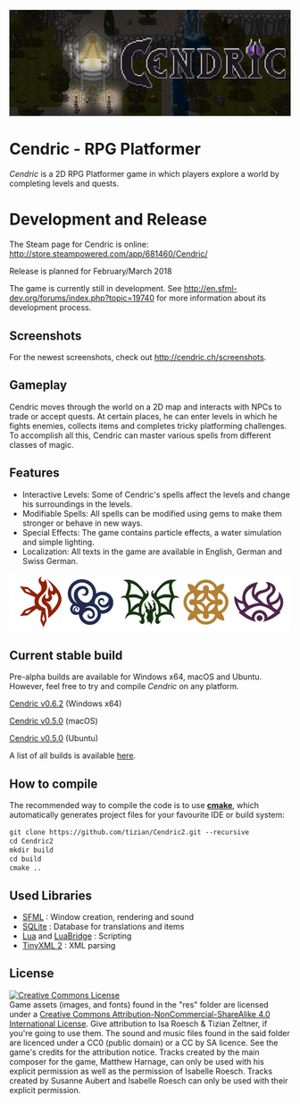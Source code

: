 ![cendric logo](images/logo.png)
# Cendric - RPG Platformer

*Cendric* is a 2D RPG Platformer game in which players explore a world by completing levels and quests.

# Development and Release

The Steam page for Cendric is online: 
http://store.steampowered.com/app/681460/Cendric/

Release is planned for February/March 2018

The game is currently still in development. See http://en.sfml-dev.org/forums/index.php?topic=19740 for more information about its development process.

## Screenshots

For the newest screenshots, check out http://cendric.ch/screenshots.

## Gameplay

Cendric moves through the world on a 2D map and interacts with NPCs to trade or accept quests. At certain places, he can enter levels in which he fights enemies, collects items and completes tricky platforming challenges. To accomplish all this, Cendric can master various spells from different classes of magic.

## Features

- Interactive Levels: Some of Cendric's spells affect the levels and change his surroundings in the levels.
- Modifiable Spells: All spells can be modified using gems to make them stronger or behave in new ways.
- Special Effects: The game contains particle effects, a water simulation and simple lighting.
- Localization: All texts in the game are available in English, German and Swiss German.

![cendric icons](images/icons.png)

## Current stable build

Pre-alpha builds are available for Windows x64, macOS and Ubuntu. However, feel free to try and compile *Cendric* on any platform.

[Cendric v0.6.2](https://github.com/tizian/Cendric2/releases/download/v0.6.0/Cendric_v0.6.2_win64.zip) (Windows x64)

[Cendric v0.5.0](https://github.com/tizian/Cendric2/releases/download/v0.5.0/Cendric_v0.5.0_mac.zip) (macOS)

[Cendric v0.5.0](https://github.com/tizian/Cendric2/releases/download/v0.5.0/Cendric_v0.5.0_ubuntu.tar.gz) (Ubuntu)


A list of all builds is available [here](https://github.com/tizian/Cendric2/releases).

## How to compile

The recommended way to compile the code is to use [**cmake**](https://cmake.org/), which automatically generates project files for your favourite IDE or build system:
```
git clone https://github.com/tizian/Cendric2.git --recursive
cd Cendric2
mkdir build
cd build
cmake ..
```

## Used Libraries

* [SFML](http://www.sfml-dev.org/) : Window creation, rendering and sound
* [SQLite](https://www.sqlite.org/) : Database for translations and items
* [Lua](http://www.lua.org/work/) and [LuaBridge](https://github.com/vinniefalco/LuaBridge) : Scripting
* [TinyXML 2](http://www.grinninglizard.com/tinyxml2/index.html) : XML parsing

## License

<a rel="license" href="http://creativecommons.org/licenses/by-nc-sa/4.0/"><img alt="Creative Commons License" style="border-width:0" src="https://i.creativecommons.org/l/by-nc-sa/4.0/88x31.png" /></a><br />Game assets (images, and fonts) found in the "res" folder are licensed under a <a rel="license" href="http://creativecommons.org/licenses/by-nc-sa/4.0/">Creative Commons Attribution-NonCommercial-ShareAlike 4.0 International License</a>. Give attribution to Isa Roesch & Tizian Zeltner, if you're going to use them. 
The sound and music files found in the said folder are licenced under a CC0 (public domain) or a CC by SA licence. See the game's credits for the attribution notice. 
Tracks created by the main composer for the game, Matthew Harnage, can only be used with his explicit permission as well as the permission of Isabelle Roesch.
Tracks created by Susanne Aubert and Isabelle Roesch can only be used with their explicit permission.

